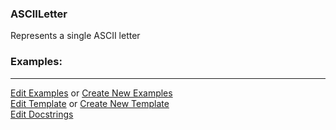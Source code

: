### <a id="McUtils.Parsers.RegexPatterns.ASCIILetter">ASCIILetter</a>
Represents a single ASCII letter

### Examples:


___

[Edit Examples](https://github.com/McCoyGroup/McUtils/edit/edit/ci/examples/ci/docs/McUtils/Parsers/RegexPatterns/ASCIILetter.md) or 
[Create New Examples](https://github.com/McCoyGroup/McUtils/new/edit/?filename=ci/examples/ci/docs/McUtils/Parsers/RegexPatterns/ASCIILetter.md) <br/>
[Edit Template](https://github.com/McCoyGroup/McUtils/edit/edit/ci/docs/ci/docs/McUtils/Parsers/RegexPatterns/ASCIILetter.md) or 
[Create New Template](https://github.com/McCoyGroup/McUtils/new/edit/?filename=ci/docs/templates/ci/docs/McUtils/Parsers/RegexPatterns/ASCIILetter.md) <br/>
[Edit Docstrings](https://github.com/McCoyGroup/McUtils/edit/edit/McUtils/Parsers/RegexPatterns/ASCIILetter/__init__.py?message=Update%20Docs)